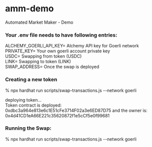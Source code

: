 # amm-demo
Automated Market Maker - Demo

### Your .env file needs to have following entries: 
ALCHEMY_GOERLI_API_KEY= Alchemy API key for Goerli network<br>
PRIVATE_KEY= Your own goerli account private key<br>
USDC= Swapping from token (USDC)<br>
LINK= Swapping to token (LINK)<br>
SWAP_ADDRESS= Once the swap is deployed<br>

### Creating a new token
% npx hardhat run scripts/swap-transactions.js --network goerli

deploying token...<br>
Token contract is deployed: 0xdbc3a964e813e6c1E51cFe3714F02a3e6ED87D75 and the owner is: 0x4d41CD1eA66E221c35620872f1e5cCf5e0f99681<br>

### Running the Swap: 
% npx hardhat run scripts/swap-transactions.js --network goerli
